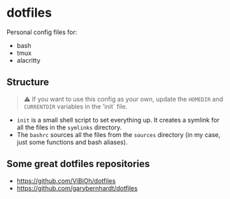 # dotfiles

Personal config files for:
- bash
- tmux
- alacritty

## Structure

> ⚠️ If you want to use this config as your own, update the `HOMEDIR` and `CURRENTDIR` variables in the 'init` file.

* `init` is a small shell script to set everything up. It creates a symlink for all the files in the `symlinks` directory.
* The `bashrc` sources all the files from the `sources` directory (in my case, just some functions and bash aliases). 

## Some great dotfiles repositories

* https://github.com/ViBiOh/dotfiles
* https://github.com/garybernhardt/dotfiles
